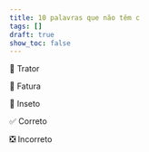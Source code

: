 ```yaml
---
title: 10 palavras que não têm c
tags: []
draft: true
show_toc: false
---
```

<e-moji>🚜</e-moji> Trator

<e-moji>🧾</e-moji> Fatura

<e-moji>🦗</e-moji> Inseto

<e-moji>✅</e-moji> Correto

<e-moji>❎</e-moji> Incorreto

